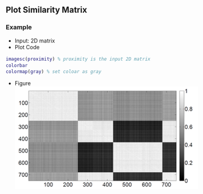 ## Plot Similarity Matrix

### Example
- Input: 2D matrix
- Plot Code
```matlab
imagesc(proximity) % proximity is the input 2D matrix
colorbar
colormap(gray) % set coloar as gray
```

- Figure
![](../figs/plotSimilarity.PNG)
